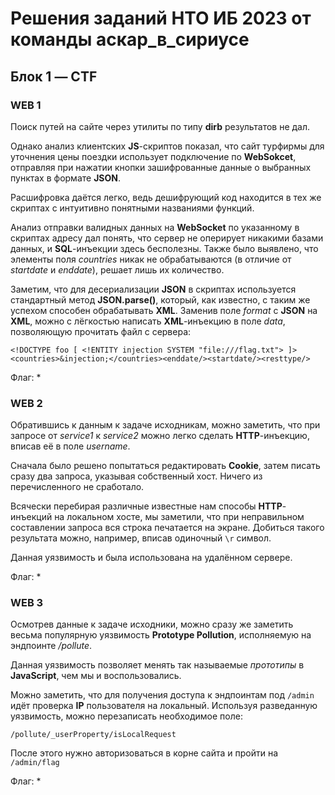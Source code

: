# Решения заданий НТО ИБ 2023 от команды аскар_в_сириусе
## Блок 1 — CTF
### WEB 1
Поиск путей на сайте через утилиты по типу **dirb** результатов не дал.

Однако анализ клиентских **JS**-скриптов показал, что сайт турфирмы для уточнения цены поездки использует подключение по **WebSokcet**, отправляя при нажатии кнопки зашифрованные данные о выбранных пунктах в формате **JSON**.

Расшифровка даётся легко, ведь дешифрующий код находится в тех же скриптах с интуитивно понятными названиями функций.

Анализ отправки валидных данных на **WebSocket** по указанному в скриптах адресу дал понять, что сервер не оперирует никакими базами данных, и **SQL**-инъекции здесь бесполезны. Также было выявлено, что элементы поля *countries* никак не обрабатываются (в отличие от *startdate* и *enddate*), решает лишь их количество.

Заметим, что для десериализации **JSON** в скриптах используется стандартный метод **JSON.parse()**, который, как известно, с таким же успехом способен обрабатывать **XML**. Заменив поле *format* с **JSON** на **XML**, можно с лёгкостью написать **XML**-инъекцию в поле *data*, позволяющую прочитать файл с сервера:

```
<!DOCTYPE foo [ <!ENTITY injection SYSTEM "file:///flag.txt"> ]><countries>&injection;</countries><enddate/><startdate/><resttype/>
```
Флаг: *

### WEB 2
Обратившись к данным к задаче исходникам, можно заметить, что при запросе от *service1* к *service2* можно легко сделать **HTTP**-инъекцию, вписав её в поле *username*.

Сначала было решено попытаться редактировать **Cookie**, затем писать сразу два запроса, указывая собственный хост. Ничего из перечисленного не сработало.

Всячески перебирая различные известные нам способы **HTTP**-инъекций на локальном хосте, мы заметили, что при неправильном составлении запроса вся строка печатается на экране. Добиться такого результата можно, например, вписав одиночный `\r` символ.

Данная уязвимость и была использована на удалённом сервере.

Флаг: *

### WEB 3
Осмотрев данные к задаче исходники, можно сразу же заметить весьма популярную уязвимость **Prototype Pollution**, исполняемую на эндпоинте */pollute*.

Данная уязвимость позволяет менять так называемые *прототипы* в **JavaScript**, чем мы и воспользовались.

Можно заметить, что для получения доступа к эндпоинтам под `/admin` идёт проверка **IP** пользователя на локальный. Используя разведанную уязвимость, можно перезаписать необходимое поле:

```
/pollute/_userProperty/isLocalRequest
```

После этого нужно авторизоваться в корне сайта и пройти на `/admin/flag`

Флаг: *
